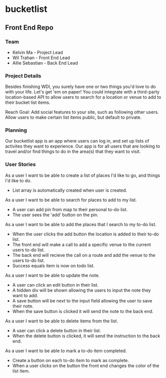 # bucketlist

## Front End Repo

### Team

* Kelvin Ma - Project Lead
* Wil Trahan - Front End Lead
* Allie Sebastian - Back End Lead

### Project Details

Besides finishing WDI, you surely have one or two things you'd love to do with your life. Let's get 'em on paper! You could integrate with a third-party location-based API to allow users to search for a location or venue to add to their bucket list items.

Reach Goal: Add social features to your site, such as following other users. Allow users to make certain list items public, but default to private.

### Planning

Our bucketlist app is an app where users can log in, and set up lists of activites they want to experience.
Our app is for all users that are looking to travel and/or find things to do in the area(s) that they want to visit.

### User Stories

As a user I want to be able to create a list of places I'd like to go, and things I'd like to do.

 - List array is automatically created when user is created.

As a user I want to be able to search for places to add to my list.

 - A user can add pin from map to their personal to-do list.
 - The user sees the 'add' button on the pin.

As a user I want to be able to add the places that I search to my to-do list.

 - When the user clicks the add button the location is added to their to-do list.
 - The front end will make a call to add a specific venue to the current users to-do list.
 - The back end will recieve the call on a route and add the venue to the users to-do list.
 - Success equals item is now on todo list.

As a user I want to be able to update the note.

 - A user can click an edit button in their list.
 - A hidden div will be shown allowing the users to input the note they want to add.
 - A save button will be next to the input field allowing the user to save their note.
 - When the save button is clicked it will send the note to the back end.

As a user I want to be able to delete items from the list.

- A user can click a delete button in their list.
- When the delete button is clicked, it will send the instruction to the back end.

As a user I want to be able to mark a to-do item completed.

 - Create a button on each to-do item to mark as complete.
 - When a user clicks on the button the front end changes the color of the list item.

